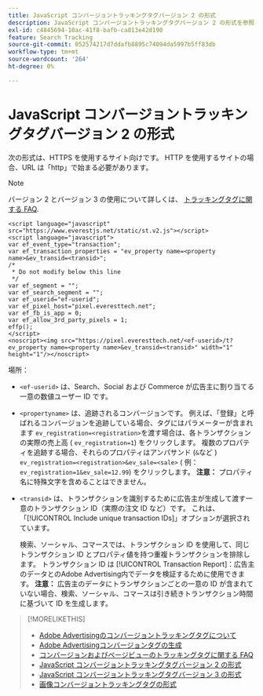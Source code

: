 ```yaml
---
title: JavaScript コンバージョントラッキングタグバージョン 2 の形式
description: JavaScript コンバージョントラッキングタグバージョン 2 の形式を参照してください。
exl-id: c4845694-10ac-41f8-bafb-ca813e42d190
feature: Search Tracking
source-git-commit: 052574217d7ddafb8895c74094da5997b5ff83db
workflow-type: tm+mt
source-wordcount: '264'
ht-degree: 0%

---
```


# JavaScript コンバージョントラッキングタグバージョン 2 の形式

次の形式は、HTTPS を使用するサイト向けです。 HTTP を使用するサイトの場合、URL は「http」で始まる必要があります。

>[!NOTE]
>
>バージョン 2 とバージョン 3 の使用について詳しくは、 [トラッキングタグに関する FAQ](/help/search-social-commerce/tracking/faqs-conversion-page-view-tracking-tags.md).

```
<script language="javascript" src="https://www.everestjs.net/static/st.v2.js"></script>
<script language="javascript">
var ef_event_type="transaction";
var ef_transaction_properties = "ev_property name=<property name>&ev_transid=<transid>";
/*
 * Do not modify below this line
 */
var ef_segment = "";
var ef_search_segment = "";
var ef_userid="ef-userid";
var ef_pixel_host="pixel.everesttech.net";
var ef_fb_is_app = 0;
var ef_allow_3rd_party_pixels = 1;
effp();
</script>
<noscript><img src="https://pixel.everesttech.net/<ef-userid>/t?ev_property name=<property name>&ev_transid=<transid>" width="1" height="1"/></noscript>
```

場所：

* `<ef-userid>` は、Search、Social および Commerce が広告主に割り当てる一意の数値ユーザー ID です。

* `<propertyname>` は、追跡されるコンバージョンです。 例えば、「登録」と呼ばれるコンバージョンを追跡している場合、タグにはパラメーターが含まれます `ev_registration=<registration>`を渡す場合は、各トランザクションの実際の売上高 ( `ev_registration=1`) をクリックします。 複数のプロパティを追跡する場合、それらのプロパティはアンパサンド (`&`など ) `ev_registration=<registration>&ev_sale=<sale>` ( 例： `ev_registration=1&ev_sale=12.99`) をクリックします。 **注意：**  プロパティ名に特殊文字を含めることはできません。

* `<transid>` は、トランザクションを識別するために広告主が生成して渡す一意のトランザクション ID（実際の注文 ID など）です。 これは、「[!UICONTROL Include unique transaction IDs]」オプションが選択されています。

  検索、ソーシャル、コマースでは、トランザクション ID を使用して、同じトランザクション ID とプロパティ値を持つ重複トランザクションを排除します。 トランザクション ID は [!UICONTROL Transaction Report]：広告主のデータとのAdobe Advertising内でデータを検証するために使用できます。 **注意：** 広告主のデータにトランザクションごとの一意の ID が含まれていない場合、検索、ソーシャル、コマースは引き続きトランザクション時間に基づいて ID を生成します。

<!-- add more links -->

>[!MORELIKETHIS]
>
>* [Adobe Advertisingのコンバージョントラッキングタグについて](/help/search-social-commerce/tracking/conversion-tracking-advertising.md)
>* [Adobe Advertisingコンバージョンタグの生成](/help/search-social-commerce/tools/conversion-tag-generate.md)
>* [コンバージョンおよびページビューのトラッキングタグに関する FAQ](/help/search-social-commerce/tracking/faqs-conversion-page-view-tracking-tags.md)
>* [JavaScript コンバージョントラッキングタグバージョン 2 の形式](format-conversion-tag-jsv2.md)
>* [JavaScript コンバージョントラッキングタグバージョン 3 の形式](format-conversion-tag-jsv3.md)
>* [画像コンバージョントラッキングタグの形式](format-conversion-tag-image.md)
